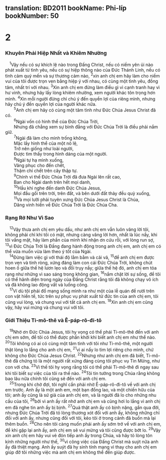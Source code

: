 translation: BD2011
bookName: Phi-líp 
bookNumber: 50
-------

<div class="title"><h1>2</h1><h3>Khuyên Phải Hiệp Nhất và Khiêm Nhường</h3></div>
<span class="verse phi_2_1"> <sup>1</sup>Vậy nếu có sự khích lệ nào trong Ðấng Christ, nếu có niềm yên ủi nào phát xuất từ tình yêu, nếu có sự hiệp thông nào của Ðức Thánh Linh, nếu có tình cảm quý mến và sự thương cảm nào, </span>
<span class="verse phi_2_2"><sup>2</sup>xin anh chị em hãy làm cho niềm vui của tôi được trọn vẹn bằng hiệp ý với nhau, có cùng một tình yêu, đồng tâm, nhất trí với nhau. </span>
<span class="verse phi_2_3"><sup>3</sup>Xin anh chị em đừng làm điều gì vì cạnh tranh hay vì hư vinh, nhưng hãy lấy lòng khiêm nhường, xem người khác tôn trọng hơn mình. </span>
<span class="verse phi_2_4"><sup>4</sup>Xin mỗi người đừng chỉ chú ý đến quyền lợi của riêng mình, nhưng hãy chú ý đến quyền lợi của người khác nữa.<br/></span>
<span class="verse phi_2_5">  <sup>5</sup>Anh chị em hãy có cùng một tâm tình như Ðức Chúa Jesus Christ đã có.<br/></span>
<span class="verse phi_2_6">  <sup>6</sup>Ngài vốn có hình thể của Ðức Chúa Trời, <br/>  Nhưng đã chẳng xem sự bình đẳng với Ðức Chúa Trời là điều phải nắm giữ. <br/></span>
<span class="verse phi_2_7">  <sup>7</sup>Ngài đã làm cho mình trống không, <br/>  Mặc lấy hình thể của một nô lệ,<br/>  Trở nên giống như loài người, <br/>  Ðược tìm thấy trong hình dáng của một người.<br/></span>
<span class="verse phi_2_8">  <sup>8</sup>Ngài tự hạ mình xuống, <br/>  Vâng phục cho đến chết, <br/>  Thậm chí chết trên cây thập tự. <br/></span>
<span class="verse phi_2_9">  <sup>9</sup>Chính vì thế Ðức Chúa Trời đã đưa Ngài lên rất cao, <br/>  Ban cho Ngài danh trên hết mọi danh, <br/></span>
<span class="verse phi_2_10">  <sup>10</sup>Hầu khi nghe đến danh Ðức Chúa Jesus, <br/>  Mọi đầu gối trên trời, trên đất, và bên dưới đất thảy đều quỳ xuống, <br/></span>
<span class="verse phi_2_11">  <sup>11</sup>Và mọi lưỡi phải tuyên xưng Ðức Chúa Jesus Christ là Chúa, <br/>  Dâng vinh hiển về Ðức Chúa Trời là Đức Chúa Cha.<br/></span>
<div class="title"><h3>Rạng Rỡ Như Vì Sao</h3></div>
<span class="verse phi_2_12"> <sup>12</sup>Vậy thưa anh chị em yêu dấu, như anh chị em vẫn luôn vâng lời tôi, không phải chỉ khi tôi có mặt, nhưng càng vâng lời hơn, nhất là lúc nầy, khi tôi vắng mặt, hãy làm phần của mình khi nhận ơn cứu rỗi, với lòng run sợ, </span>
<span class="verse phi_2_13"><sup>13</sup>vì Ðức Chúa Trời là Ðấng đang hành động trong anh chị em, anh chị em có thể vừa muốn vừa làm theo ý tốt của Ngài.<br/></span>
<span class="verse phi_2_14"> <sup>14</sup>Ðừng làm việc gì với thái độ lằm bằm và cãi vã, </span>
<span class="verse phi_2_15"><sup>15</sup>để anh chị em được trọn vẹn và tinh ròng, xứng đáng làm con cái Ðức Chúa Trời, không chút hoen ố giữa thế hệ lươn lẹo và đồi trụy nầy; giữa thế hệ đó, anh chị em tỏa rạng như những vì sao sáng trong không gian, </span>
<span class="verse phi_2_16"><sup>16</sup>nắm chặt lời sự sống, để tôi có thể hãnh diện trong ngày của Ðấng Christ rằng tôi đã không chạy vô ích và đã không lao động vất vả luống công.<br/></span>
<span class="verse phi_2_17"> <sup>17</sup>Ví dù tôi phải đổ mạng sống mình ra như một của lễ quán để rưới trên con vật hiến tế, tức trên sự phục vụ phát xuất từ đức tin của anh chị em, tôi cũng vui lòng, và chung vui với tất cả anh chị em. </span>
<span class="verse phi_2_18"><sup>18</sup>Xin anh chị em cũng vậy, hãy vui mừng và chung vui với tôi.<br/></span>
<div class="title"><h3>Giới Thiệu Ti-mô-thê và Ê-páp-rô-đi-tô</h3></div>
<span class="verse phi_2_19"> <sup>19</sup>Nhờ ơn Ðức Chúa Jesus, tôi hy vọng có thể phái Ti-mô-thê đến với anh chị em sớm, để tôi có thể được phấn khởi khi biết anh chị em như thể nào. </span>
<span class="verse phi_2_20"><sup>20</sup>Tôi không có ai có cùng một tâm tình với tôi như Ti-mô-thê, một người thật lòng lo lắng cho anh chị em, </span>
<span class="verse phi_2_21"><sup>21</sup>vì ai nấy lo tìm lợi riêng cho mình, chứ không cho Ðức Chúa Jesus Christ. </span>
<span class="verse phi_2_22"><sup>22</sup>Nhưng như anh chị em đã biết, Ti-mô-thê đã chứng tỏ là một người rất xứng đáng cùng tôi phục vụ Tin Mừng, như con với cha. </span>
<span class="verse phi_2_23"><sup>23</sup>Vì thế tôi hy vọng rằng tôi có thể phái Ti-mô-thê đi ngay sau khi tôi biết sự việc của tôi ra thế nào. </span>
<span class="verse phi_2_24"><sup>24</sup>Tôi tin tưởng trong Chúa rằng không bao lâu nữa chính tôi cũng sẽ đến với anh chị em. <br/></span>
<span class="verse phi_2_25"> <sup>25</sup>Trong khi chờ đợi, tôi nghĩ cần phải nhờ Ê-páp-rô-đi-tô về với anh chị em trước. Anh ấy là một anh em, một bạn đồng lao, và một chiến hữu của tôi; anh ấy cũng là sứ giả của anh chị em, và là người đã lo cho những nhu cầu của tôi, </span>
<span class="verse phi_2_26"><sup>26</sup>bởi vì anh ấy rất nhớ anh chị em và cũng hơi lo lắng vì anh chị em đã nghe tin anh ấy bị bịnh. </span>
<span class="verse phi_2_27"><sup>27</sup>Quả thật anh ấy có bịnh nặng, gần qua đời, nhưng Ðức Chúa Trời đã tỏ lòng thương xót đối với anh ấy, không những chỉ đối với anh ấy, nhưng cũng đối với tôi, kẻo tôi ở trong cảnh đã buồn mà lại thêm buồn. </span>
<span class="verse phi_2_28"><sup>28</sup>Cho nên tôi càng muốn phái anh ấy sớm trở về với anh chị em, để khi gặp lại anh ấy, anh chị em sẽ vui mừng và tôi cũng được bớt lo. </span>
<span class="verse phi_2_29"><sup>29</sup>Vậy xin anh chị em hãy vui vẻ đón tiếp anh ấy trong Chúa, và hãy tỏ lòng tôn kính những người như thế, </span>
<span class="verse phi_2_30"><sup>30</sup>vì công việc của Ðấng Christ mà suýt nữa anh ấy đã thiệt mạng. Anh ấy suýt đã hy sinh tính mạng vì thay cho anh chị em giúp đỡ tôi những việc mà anh chị em không thể đến giúp được.<br/></span>
